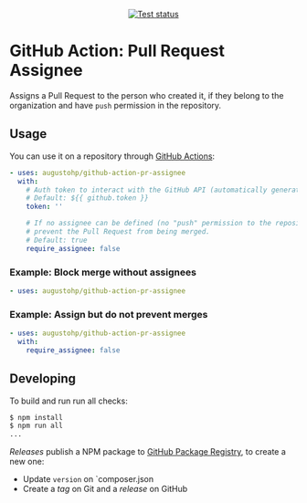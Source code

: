 <p align="center">
  <a href="https://github.com/augustohp/action-pr-assignee/actions">
    <img alt="Test status" src="https://github.com/augustohp/action-pr-assignee/workflows/Test/badge.svg">
  </a>
</p>

# GitHub Action: Pull Request Assignee

Assigns a Pull Request to the person who created it, if they belong to the organization
and have `push` permission in the repository.

[github actions]: https://help.github.com/en/actions "GitHub Actions Documentation"


## Usage

You can use it on a repository through [GitHub Actions][]:

```yaml
- uses: augustohp/github-action-pr-assignee
  with:
    # Auth token to interact with the GitHub API (automatically generated).
    # Default: ${{ github.token }}
    token: ''

    # If no assignee can be defined (no "push" permission to the repository),
    # prevent the Pull Request from being merged.
    # Default: true
    require_assignee: false
```

### Example: Block merge without assignees

```yaml
- uses: augustohp/github-action-pr-assignee
```

### Example: Assign but do not prevent merges

```yaml
- uses: augustohp/github-action-pr-assignee
  with:
    require_assignee: false
```

## Developing

To build and run run all checks:

```bash
$ npm install
$ npm run all
...
```

*Releases* publish a NPM package to [GitHub Package Registry][gpr], to create 
a new one:

* Update `version` on `composer.json
* Create a *tag* on Git and a *release* on GitHub

[gpr]: https://github.com/features/packages